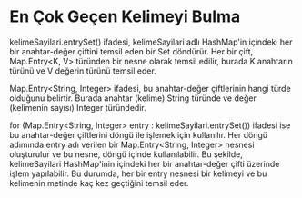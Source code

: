 # En Çok Geçen Kelimeyi Bulma
kelimeSayilari.entrySet() ifadesi, kelimeSayilari adlı HashMap'in içindeki her bir anahtar-değer çiftini temsil eden bir Set döndürür. Her bir çift, Map.Entry<K, V> türünden bir nesne olarak temsil edilir, burada K anahtarın türünü ve V değerin türünü temsil eder.

Map.Entry<String, Integer> ifadesi, bu anahtar-değer çiftlerinin hangi türde olduğunu belirtir. Burada anahtar (kelime) String türünde ve değer (kelimenin sayısı) Integer türündedir.

for (Map.Entry<String, Integer> entry : kelimeSayilari.entrySet()) ifadesi ise bu anahtar-değer çiftlerini döngü ile işlemek için kullanılır. Her döngü adımında entry adı verilen bir Map.Entry<String, Integer> nesnesi oluşturulur ve bu nesne, döngü içinde kullanılabilir. Bu şekilde, kelimeSayilari HashMap'inin içindeki her bir anahtar-değer çifti üzerinde işlem yapılabilir. Bu durumda, her bir entry nesnesi bir kelimeyi ve bu kelimenin metinde kaç kez geçtiğini temsil eder.